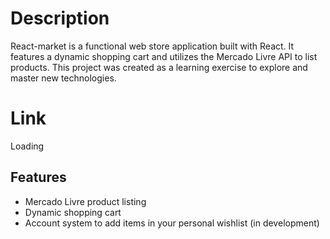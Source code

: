 # Description
React-market is a functional web store application built with React. It features a dynamic shopping cart and utilizes the Mercado Livre API to list products. This project was created as a learning exercise to explore and master new technologies.

# Link

Loading

## Features

- Mercado Livre product listing
- Dynamic shopping cart
- Account system to add items in your personal wishlist (in development)